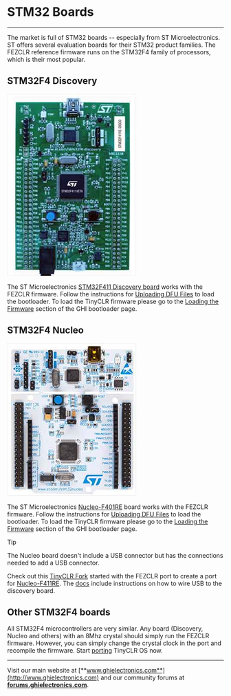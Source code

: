 # STM32 Boards
---
The market is full of STM32 boards -- especially from ST Microelectronics.  ST offers several evaluation boards for their STM32 product families. The FEZCLR reference firmware runs on the STM32F4 family of processors, which is their most popular.

## STM32F4 Discovery
![STM32F411 Discovery Board](images/STM32F411-discovery-board.jpg)

The ST Microelectronics [STM32F411 Discovery board](http://www.st.com/en/evaluation-tools/32f411ediscovery.html) works with the FEZCLR firmware. Follow the instructions for [Uploading DFU Files](../loaders/stm32-bootloader.md#uploading-dfu-files) to load the bootloader. To load the TinyCLR firmware please go to the [Loading the Firmware](../loaders/ghi-bootloader.md#loading-the-firmware) section of the GHI bootloader page.

## STM32F4 Nucleo
![Nucleo-F401RE](images/nucleo-f401re.jpg)

The ST Microelectronics [Nucleo-F401RE](http://www.st.com/en/evaluation-tools/nucleo-f401re.html) board works with the FEZCLR firmware. Follow the instructions for [Uploading DFU Files](../loaders/stm32-bootloader.md#uploading-dfu-files) to load the bootloader. To load the TinyCLR firmware please go to the [Loading the Firmware](../loaders/ghi-bootloader.md#loading-the-firmware) section of the GHI bootloader page.

> [!Tip]
> The Nucleo board doesn't include a USB connector but has the connections needed to add a USB connector.

Check out this [TinyCLR Fork](https://github.com/valoni/TinyCLR-Ports/tree/master/Devices/NUCLEO-F411RE) started with the FEZCLR port to create a port for [Nucleo-F411RE](http://www.st.com/en/evaluation-tools/nucleo-f411re.html). The [docs](https://github.com/valoni/TinyCLR-Ports/tree/master/Devices/NUCLEO411RET6/Helps/doc) include instructions on how to wire USB to the discovery board.

## Other STM32F4 boards
All STM32F4 microcontrollers are very similar. Any board (Discovery, Nucleo and others) with an 8Mhz crystal should simply run the FEZCLR firmware. However, you can simply change the crystal clock in the port and recompile the firmware. Start [porting](../porting/intro.md) TinyCLR OS now.

***

Visit our main website at [**www.ghielectronics.com**](http://www.ghielectronics.com) and our community forums at [**forums.ghielectronics.com**](https://forums.ghielectronics.com/).